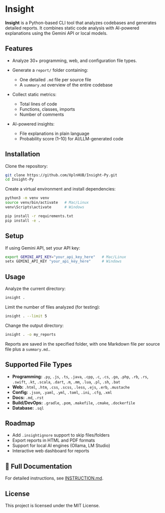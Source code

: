 # Insight

**Insight** is a Python-based CLI tool that analyzes codebases and generates detailed reports. It combines static code analysis with AI-powered explanations using the Gemini API or local models.

## Features

* Analyze 30+ programming, web, and configuration file types.
* Generate a `report/` folder containing:

  * One detailed `.md` file per source file
  * A `summary.md` overview of the entire codebase
* Collect static metrics:

  * Total lines of code
  * Functions, classes, imports
  * Number of comments
* AI-powered insights:

  * File explanations in plain language
  * Probability score (1–10) for AI/LLM-generated code

## Installation

Clone the repository:

```bash
git clone https://github.com/XplnHUB/Insight-Py.git
cd Insight-Py
```

Create a virtual environment and install dependencies:

```bash
python3 -m venv venv
source venv/bin/activate   # Mac/Linux
venv\Scripts\activate      # Windows

pip install -r requirements.txt
pip install -e .
```

## Setup

If using Gemini API, set your API key:

```bash
export GEMINI_API_KEY="your_api_key_here"   # Mac/Linux
setx GEMINI_API_KEY "your_api_key_here"     # Windows
```

## Usage

Analyze the current directory:

```bash
insight .
```

Limit the number of files analyzed (for testing):

```bash
insight . --limit 5
```

Change the output directory:

```bash
insight . -o my_reports
```

Reports are saved in the specified folder, with one Markdown file per source file plus a `summary.md`..

## Supported File Types

* **Programming:** `.py`, `.js`, `.ts`, `.java`, `.cpp`, `.c`, `.cs`, `.go`, `.php`, `.rb`, `.rs`, `.swift`, `.kt`, `.scala`, `.dart`, `.m`, `.mm`, `.lua`, `.pl`, `.sh`, `.bat`
* **Web:** `.html`, `.htm`, `.css`, `.scss`, `.less`, `.ejs`, `.erb`, `.mustache`
* **Config:** `.json`, `.yaml`, `.yml`, `.toml`, `.ini`, `.cfg`, `.xml`
* **Docs:** `.md`, `.rst`
* **Build/DevOps:** `.gradle`, `.pom`, `.makefile`, `.cmake`, `.dockerfile`
* **Database:** `.sql`

## Roadmap

* Add `.insightignore` support to skip files/folders
* Export reports in HTML and PDF formats
* Support for local AI engines (Ollama, LM Studio)
* Interactive web dashboard for reports

## 📖 Full Documentation

For detailed instructions, see [INSTRUCTION.md](INSTRUCTION.md).

## License

This project is licensed under the MIT License.

